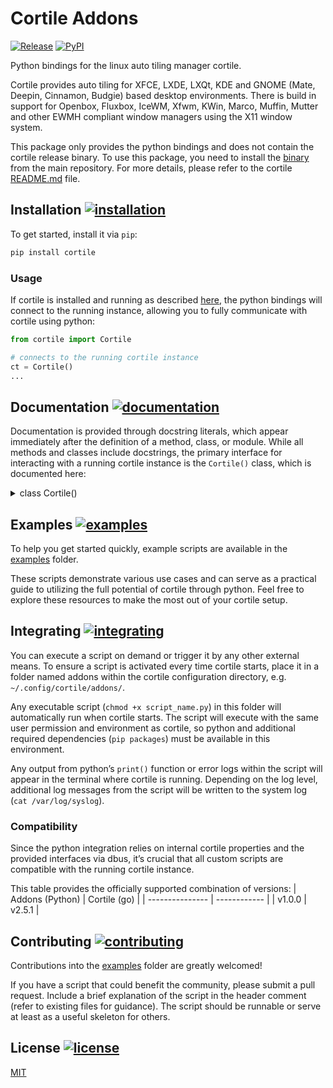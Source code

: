 # Cortile Addons
[![Release](https://github.com/leukipp/cortile-addons/actions/workflows/release.yml/badge.svg)](https://github.com/leukipp/cortile-addons/actions/workflows/release.yml)
[![PyPI](https://img.shields.io/pypi/v/cortile?label=PyPI%20Package)](https://pypi.org/project/cortile)

Python bindings for the linux auto tiling manager cortile.

Cortile provides auto tiling for XFCE, LXDE, LXQt, KDE and GNOME (Mate, Deepin, Cinnamon, Budgie) based desktop environments.
There is build in support for Openbox, Fluxbox, IceWM, Xfwm, KWin, Marco, Muffin, Mutter and other EWMH compliant window managers using the X11 window system.

This package only provides the python bindings and does not contain the cortile release binary.
To use this package, you need to install the [binary](https://github.com/leukipp/cortile/releases) from the main repository. For more details, please refer to the cortile [README.md](https://github.com/leukipp/cortile?tab=readme-ov-file#addons) file.

## Installation [![installation](https://img.shields.io/badge/pip-%20Python%20-red?style=flat-square)](#installation-)
To get started, install it via `pip`:
```bash
pip install cortile
```

### Usage
If cortile is installed and running as described [here](https://github.com/leukipp/cortile?tab=readme-ov-file#installation-), the python bindings will connect to the running instance, allowing you to fully communicate with cortile using python:

```python
from cortile import Cortile

# connects to the running cortile instance
ct = Cortile()
...
```

## Documentation [![documentation](https://img.shields.io/badge/docstring-%20PEP%20257%20-yellow?style=flat-square)](#documentation-)
Documentation is provided through docstring literals, which appear immediately after the definition of a method, class, or module.
While all methods and classes include docstrings, the primary interface for interacting with a running cortile instance is the `Cortile()` class, which is documented here:

<details><summary>class Cortile()</summary><div>

<a id="cortile/cortile.Cortile.__init__"></a>

#### \_\_init\_\_

```python
def __init__(log: int = Logger.LEVELS.WARN)
```

Initialize the cortile connector.

This main class wraps methods of the base connector and should be
used as primary interface to communicate with a running cortile instance.

**Arguments**:

- `log`: Logging level, default is warn

<a id="cortile/cortile.Cortile.log"></a>

#### log

```python
@property
def log() -> Logger
```

Return the logger instance.

**Returns**:

Logger instance that writes to syslog

<a id="cortile/cortile.Cortile.listen"></a>

#### listen

```python
def listen(callback: Callable[[Dict], None] | None) -> None
```

Start listening for events.

**Arguments**:

- `callback`: Function to call when an event is received

<a id="cortile/cortile.Cortile.wait"></a>

#### wait

```python
def wait(sleep: float = 0.5) -> None
```

Keeps the process running for the connector to listen.

**Arguments**:

- `sleep`: Time to sleep in between, default is 0.5 seconds

<a id="cortile/cortile.Cortile.close"></a>

#### close

```python
def close() -> None
```

Close the connection gracefully.

<a id="cortile/cortile.Cortile.get_active_layout"></a>

#### get\_active\_layout

```python
def get_active_layout() -> Dict | None
```

Get the active layout for the current desktop and screen.

**Returns**:

Active layout with tiling enabled or None

<a id="cortile/cortile.Cortile.get_active_layouts"></a>

#### get\_active\_layouts

```python
def get_active_layouts() -> Iterator[Dict]
```

Get the active layouts from the workspaces.

**Returns**:

Iterator of active layouts with tiling enabled

<a id="cortile/cortile.Cortile.get_active_client"></a>

#### get\_active\_client

```python
def get_active_client() -> Dict | None
```

Get the current focused client window.

**Returns**:

Active client or None

<a id="cortile/cortile.Cortile.get_active_clients"></a>

#### get\_active\_clients

```python
def get_active_clients() -> Iterator[Dict]
```

Get information of clients on the current active screen.

**Returns**:

Iterator of tracked clients on the current screen

<a id="cortile/cortile.Cortile.get_active_workspace"></a>

#### get\_active\_workspace

```python
def get_active_workspace() -> int | None
```

Get the current active workspace.

**Returns**:

Active workspace index or None

<a id="cortile/cortile.Cortile.get_active_screen"></a>

#### get\_active\_screen

```python
def get_active_screen() -> int | None
```

Get the current active screen.

**Returns**:

Active screen index or None

<a id="cortile/cortile.Cortile.get_workspace_count"></a>

#### get\_workspace\_count

```python
def get_workspace_count() -> int | None
```

Get the number of workspaces.

**Returns**:

Number of workspaces or None

<a id="cortile/cortile.Cortile.get_screen_count"></a>

#### get\_screen\_count

```python
def get_screen_count() -> int | None
```

Get the number of screens.

**Returns**:

Number of screens or None

<a id="cortile/cortile.Cortile.get_workspace_dimensions"></a>

#### get\_workspace\_dimensions

```python
def get_workspace_dimensions() -> List[Dict]
```

Get the dimensions of all workspaces.

**Returns**:

LTR sorted list of workspace dimensions or None

<a id="cortile/cortile.Cortile.get_screen_dimensions"></a>

#### get\_screen\_dimensions

```python
def get_screen_dimensions() -> List[Dict]
```

Get the dimensions of all screens.

**Returns**:

LTR sorted list of screen dimensions or None

<a id="cortile/cortile.Cortile.get_clients"></a>

#### get\_clients

```python
def get_clients() -> List[Dict]
```

Get all the clients information.

**Returns**:

List of tracked clients or None

<a id="cortile/cortile.Cortile.get_windows"></a>

#### get\_windows

```python
def get_windows() -> Dict | None
```

Get all the windows information.

**Returns**:

List of tracked window ids or None

<a id="cortile/cortile.Cortile.desktop_switch"></a>

#### desktop\_switch

```python
def desktop_switch(desktop: int) -> bool
```

Switch to a different desktop.

**Arguments**:

- `desktop`: Index of the desktop to switch to

**Returns**:

True if successful, False otherwise

<a id="cortile/cortile.Cortile.window_activate"></a>

#### window\_activate

```python
def window_activate(id: int) -> bool
```

Activate a window by its id.

**Arguments**:

- `id`: Id of the window to activate

**Returns**:

True if successful, False otherwise

<a id="cortile/cortile.Cortile.window_to_desktop"></a>

#### window\_to\_desktop

```python
def window_to_desktop(id: int, desktop: int) -> bool
```

Move a window to a different desktop.

**Arguments**:

- `id`: Id of the window to move
- `desktop`: Index of the desktop to move the window to

**Returns**:

True if successful, False otherwise

<a id="cortile/cortile.Cortile.window_to_position"></a>

#### window\_to\_position

```python
def window_to_position(id: int, x: int, y: int) -> bool
```

Move a window to a specific position.

**Arguments**:

- `id`: Id of the window to move
- `x`: X coordinate to move the window to
- `y`: Y coordinate to move the window to

**Returns**:

True if successful, False otherwise

<a id="cortile/cortile.Cortile.window_to_screen"></a>

#### window\_to\_screen

```python
def window_to_screen(id: int, screen: int) -> bool
```

Move a window to a different screen.

**Arguments**:

- `id`: Id of the window to move
- `screen`: Index of the screen to move the window to

**Returns**:

True if successful, False otherwise

<a id="cortile/cortile.Cortile.action_execute_enable"></a>

#### action\_execute\_enable

```python
def action_execute_enable(desktop: int, screen: int) -> bool
```

Execute the 'enable' action.

**Arguments**:

- `desktop`: Index of the desktop
- `screen`: Index of the screen

**Returns**:

True if successful, False otherwise

<a id="cortile/cortile.Cortile.action_execute_disable"></a>

#### action\_execute\_disable

```python
def action_execute_disable(desktop: int, screen: int) -> bool
```

Execute the 'disable' action.

**Arguments**:

- `desktop`: Index of the desktop
- `screen`: Index of the screen

**Returns**:

True if successful, False otherwise

<a id="cortile/cortile.Cortile.action_execute_toggle"></a>

#### action\_execute\_toggle

```python
def action_execute_toggle(desktop: int, screen: int) -> bool
```

Execute the 'toggle' action.

**Arguments**:

- `desktop`: Index of the desktop
- `screen`: Index of the screen

**Returns**:

True if successful, False otherwise

<a id="cortile/cortile.Cortile.action_execute_decoration"></a>

#### action\_execute\_decoration

```python
def action_execute_decoration(desktop: int, screen: int) -> bool
```

Execute the 'decoration' action.

**Arguments**:

- `desktop`: Index of the desktop
- `screen`: Index of the screen

**Returns**:

True if successful, False otherwise

<a id="cortile/cortile.Cortile.action_execute_restore"></a>

#### action\_execute\_restore

```python
def action_execute_restore(desktop: int, screen: int) -> bool
```

Execute the 'restore' action.

**Arguments**:

- `desktop`: Index of the desktop
- `screen`: Index of the screen

**Returns**:

True if successful, False otherwise

<a id="cortile/cortile.Cortile.action_execute_cycle_next"></a>

#### action\_execute\_cycle\_next

```python
def action_execute_cycle_next(desktop: int, screen: int) -> bool
```

Execute the 'cycle_next' action.

**Arguments**:

- `desktop`: Index of the desktop
- `screen`: Index of the screen

**Returns**:

True if successful, False otherwise

<a id="cortile/cortile.Cortile.action_execute_cycle_previous"></a>

#### action\_execute\_cycle\_previous

```python
def action_execute_cycle_previous(desktop: int, screen: int) -> bool
```

Execute the 'cycle_previous' action.

**Arguments**:

- `desktop`: Index of the desktop
- `screen`: Index of the screen

**Returns**:

True if successful, False otherwise

<a id="cortile/cortile.Cortile.action_execute_layout_vertical_left"></a>

#### action\_execute\_layout\_vertical\_left

```python
def action_execute_layout_vertical_left(desktop: int, screen: int) -> bool
```

Execute the 'layout_vertical_left' action.

**Arguments**:

- `desktop`: Index of the desktop
- `screen`: Index of the screen

**Returns**:

True if successful, False otherwise

<a id="cortile/cortile.Cortile.action_execute_layout_vertical_right"></a>

#### action\_execute\_layout\_vertical\_right

```python
def action_execute_layout_vertical_right(desktop: int, screen: int) -> bool
```

Execute the 'layout_vertical_right' action.

**Arguments**:

- `desktop`: Index of the desktop
- `screen`: Index of the screen

**Returns**:

True if successful, False otherwise

<a id="cortile/cortile.Cortile.action_execute_layout_horizontal_top"></a>

#### action\_execute\_layout\_horizontal\_top

```python
def action_execute_layout_horizontal_top(desktop: int, screen: int) -> bool
```

Execute the 'layout_horizontal_top' action.

**Arguments**:

- `desktop`: Index of the desktop
- `screen`: Index of the screen

**Returns**:

True if successful, False otherwise

<a id="cortile/cortile.Cortile.action_execute_layout_horizontal_bottom"></a>

#### action\_execute\_layout\_horizontal\_bottom

```python
def action_execute_layout_horizontal_bottom(desktop: int, screen: int) -> bool
```

Execute the 'layout_horizontal_bottom' action.

**Arguments**:

- `desktop`: Index of the desktop
- `screen`: Index of the screen

**Returns**:

True if successful, False otherwise

<a id="cortile/cortile.Cortile.action_execute_layout_maximized"></a>

#### action\_execute\_layout\_maximized

```python
def action_execute_layout_maximized(desktop: int, screen: int) -> bool
```

Execute the 'layout_maximized' action.

**Arguments**:

- `desktop`: Index of the desktop
- `screen`: Index of the screen

**Returns**:

True if successful, False otherwise

<a id="cortile/cortile.Cortile.action_execute_layout_fullscreen"></a>

#### action\_execute\_layout\_fullscreen

```python
def action_execute_layout_fullscreen(desktop: int, screen: int) -> bool
```

Execute the 'layout_fullscreen' action.

**Arguments**:

- `desktop`: Index of the desktop
- `screen`: Index of the screen

**Returns**:

True if successful, False otherwise

<a id="cortile/cortile.Cortile.action_execute_master_make"></a>

#### action\_execute\_master\_make

```python
def action_execute_master_make(desktop: int, screen: int) -> bool
```

Execute the 'master_make' action.

**Arguments**:

- `desktop`: Index of the desktop
- `screen`: Index of the screen

**Returns**:

True if successful, False otherwise

<a id="cortile/cortile.Cortile.action_execute_master_make_next"></a>

#### action\_execute\_master\_make\_next

```python
def action_execute_master_make_next(desktop: int, screen: int) -> bool
```

Execute the 'master_make_next' action.

**Arguments**:

- `desktop`: Index of the desktop
- `screen`: Index of the screen

**Returns**:

True if successful, False otherwise

<a id="cortile/cortile.Cortile.action_execute_master_make_previous"></a>

#### action\_execute\_master\_make\_previous

```python
def action_execute_master_make_previous(desktop: int, screen: int) -> bool
```

Execute the 'master_make_previous' action.

**Arguments**:

- `desktop`: Index of the desktop
- `screen`: Index of the screen

**Returns**:

True if successful, False otherwise

<a id="cortile/cortile.Cortile.action_execute_master_increase"></a>

#### action\_execute\_master\_increase

```python
def action_execute_master_increase(desktop: int, screen: int) -> bool
```

Execute the 'master_increase' action.

**Arguments**:

- `desktop`: Index of the desktop
- `screen`: Index of the screen

**Returns**:

True if successful, False otherwise

<a id="cortile/cortile.Cortile.action_execute_master_decrease"></a>

#### action\_execute\_master\_decrease

```python
def action_execute_master_decrease(desktop: int, screen: int) -> bool
```

Execute the 'master_decrease' action.

**Arguments**:

- `desktop`: Index of the desktop
- `screen`: Index of the screen

**Returns**:

True if successful, False otherwise

<a id="cortile/cortile.Cortile.action_execute_slave_increase"></a>

#### action\_execute\_slave\_increase

```python
def action_execute_slave_increase(desktop: int, screen: int) -> bool
```

Execute the 'slave_increase' action.

**Arguments**:

- `desktop`: Index of the desktop
- `screen`: Index of the screen

**Returns**:

True if successful, False otherwise

<a id="cortile/cortile.Cortile.action_execute_slave_decrease"></a>

#### action\_execute\_slave\_decrease

```python
def action_execute_slave_decrease(desktop: int, screen: int) -> bool
```

Execute the 'slave_decrease' action.

**Arguments**:

- `desktop`: Index of the desktop
- `screen`: Index of the screen

**Returns**:

True if successful, False otherwise

<a id="cortile/cortile.Cortile.action_execute_proportion_increase"></a>

#### action\_execute\_proportion\_increase

```python
def action_execute_proportion_increase(desktop: int, screen: int) -> bool
```

Execute the 'proportion_increase' action.

**Arguments**:

- `desktop`: Index of the desktop
- `screen`: Index of the screen

**Returns**:

True if successful, False otherwise

<a id="cortile/cortile.Cortile.action_execute_proportion_decrease"></a>

#### action\_execute\_proportion\_decrease

```python
def action_execute_proportion_decrease(desktop: int, screen: int) -> bool
```

Execute the 'proportion_decrease' action.

**Arguments**:

- `desktop`: Index of the desktop
- `screen`: Index of the screen

**Returns**:

True if successful, False otherwise

<a id="cortile/cortile.Cortile.action_execute_window_next"></a>

#### action\_execute\_window\_next

```python
def action_execute_window_next(desktop: int, screen: int) -> bool
```

Execute the 'window_next' action.

**Arguments**:

- `desktop`: Index of the desktop
- `screen`: Index of the screen

**Returns**:

True if successful, False otherwise

<a id="cortile/cortile.Cortile.action_execute_window_previous"></a>

#### action\_execute\_window\_previous

```python
def action_execute_window_previous(desktop: int, screen: int) -> bool
```

Execute the 'window_previous' action.

**Arguments**:

- `desktop`: Index of the desktop
- `screen`: Index of the screen

**Returns**:

True if successful, False otherwise

<a id="cortile/cortile.Cortile.action_execute_reset"></a>

#### action\_execute\_reset

```python
def action_execute_reset(desktop: int, screen: int) -> bool
```

Execute the 'reset' action.

**Arguments**:

- `desktop`: Index of the desktop
- `screen`: Index of the screen

**Returns**:

True if successful, False otherwise

</div></details>

## Examples [![examples](https://img.shields.io/badge/scripts-%20Examples%20-blue?style=flat-square)](#examples-)
To help you get started quickly, example scripts are available in the [examples](https://github.com/leukipp/cortile-addons/tree/main/examples) folder.

These scripts demonstrate various use cases and can serve as a practical guide to utilizing the full potential of cortile through python.
Feel free to explore these resources to make the most out of your cortile setup.

## Integrating [![integrating](https://img.shields.io/github/go-mod/go-version/leukipp/cortile?label=go&style=flat-square)](#integrating-)
You can execute a script on demand or trigger it by any other external means.
To ensure a script is activated every time cortile starts, place it in a folder named addons within the cortile configuration directory, e.g. `~/.config/cortile/addons/`.

Any executable script (`chmod +x script_name.py`) in this folder will automatically run when cortile starts.
The script will execute with the same user permission and environment as cortile, so python and additional required dependencies (`pip packages`) must be available in this environment.

Any output from python’s `print()` function or error logs within the script will appear in the terminal where cortile is running. Depending on the log level, additional log messages from the script will be written to the system log (`cat /var/log/syslog`).

### Compatibility
Since the python integration relies on internal cortile properties and the provided interfaces via dbus, it’s crucial that all custom scripts are compatible with the running cortile instance.

This table provides the officially supported combination of versions:
| Addons (Python) | Cortile (go) |
| --------------- | ------------ |
| v1.0.0          | v2.5.1       |

## Contributing [![contributing](https://img.shields.io/github/issues-pr-closed/leukipp/cortile-addons?style=flat-square)](#contributing-)
Contributions into the [examples](https://github.com/leukipp/cortile-addons/tree/main/examples) folder are greatly welcomed!

If you have a script that could benefit the community, please submit a pull request.
Include a brief explanation of the script in the header comment (refer to existing files for guidance).
The script should be runnable or serve at least as a useful skeleton for others.

## License [![license](https://img.shields.io/github/license/leukipp/cortile-addons?style=flat-square)](#license-)
[MIT](https://github.com/leukipp/cortile-addons/blob/main/LICENSE)

